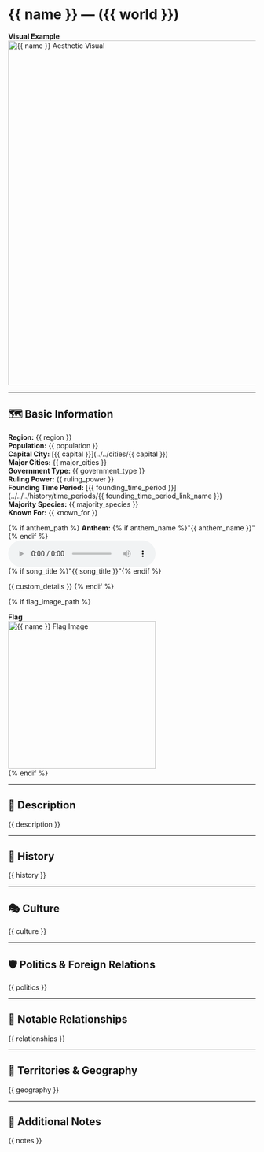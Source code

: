 # {{ name }} — ({{ world }})

<strong>Visual Example</strong><br />
<img src="{{ aesthetic_image_path }}" alt="{{ name }} Aesthetic Visual" width="700" />

---

## 🗺️ Basic Information
**Region:** {{ region }}  
**Population:** {{ population }}  
**Capital City:** [{{ capital }}](../../cities/{{ capital }})  
**Major Cities:** {{ major_cities }}  
**Government Type:** {{ government_type }}  
**Ruling Power:** {{ ruling_power }}  
**Founding Time Period:** [{{ founding_time_period }}](../../../history/time_periods/{{ founding_time_period_link_name }})  
**Majority Species:** {{ majority_species }}  
**Known For:** {{ known_for }}

{% if anthem_path %}
  **Anthem:** {% if anthem_name %}"{{ anthem_name }}"{% endif %}  
  <audio controls>
    <source src="{{ anthem_path }}" type="audio/mpeg">
    Your browser does not support the audio element.
  </audio>  
  {% if song_title %}"{{ song_title }}"{% endif %}

  {{ custom_details }}
{% endif %}

{% if flag_image_path %}
  <div>
    <strong>Flag</strong><br />
    <img src="{{ flag_image_path }}" alt="{{ name }} Flag Image" width="300" />
  </div>
{% endif %}

---

## 🧭 Description
{{ description }}

---

## 📜 History
{{ history }}

---

## 🎭 Culture
{{ culture }}

---

## 🛡️ Politics & Foreign Relations
{{ politics }}

---

## 🔗 Notable Relationships
{{ relationships }}

---

## 🌆 Territories & Geography
{{ geography }}

---

## 🧩 Additional Notes
{{ notes }}
